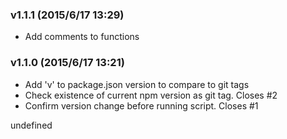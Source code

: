### v1.1.1	(2015/6/17 13:29)
* Add comments to functions

### v1.1.0	(2015/6/17 13:21)
* Add 'v' to package.json version to compare to git tags
* Check existence of current npm version as git tag. Closes #2
* Confirm version change before running script. Closes #1

undefined